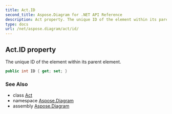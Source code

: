 ```yaml
---
title: Act.ID
second_title: Aspose.Diagram for .NET API Reference
description: Act property. The unique ID of the element within its parent element
type: docs
url: /net/aspose.diagram/act/id/
---
```

## Act.ID property

The unique ID of the element within its parent element.

```csharp
public int ID { get; set; }
```

### See Also

* class [Act](../)
* namespace [Aspose.Diagram](../../act/)
* assembly [Aspose.Diagram](../../../)


